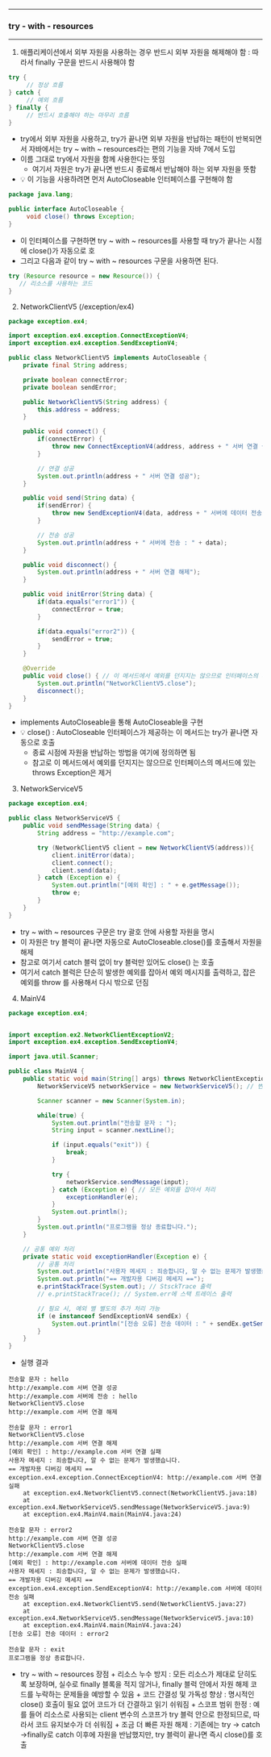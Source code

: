 -----
### try - with - resources
-----
1. 애플리케이션에서 외부 자원을 사용하는 경우 반드시 외부 자원을 해제해야 함 : 따라서 finally 구문을 반드시 사용해야 함
```java
try {
     // 정상 흐름
} catch {
     // 예외 흐름
} finally {
     // 반드시 호출해야 하는 마무리 흐름
}
```

  - try에서 외부 자원을 사용하고, try가 끝나면 외부 자원을 반납하는 패턴이 반복되면서 자바에서는 try ~ with ~ resources라는 편의 기능을 자바 7에서 도입
  - 이름 그대로 try에서 자원을 함께 사용한다는 뜻임
    + 여기서 자원은 try가 끝나면 반드시 종료해서 반납해야 하는 외부 자원을 뜻함
  - 💡 이 기능을 사용하려면 먼저 AutoCloseable 인터페이스를 구현해야 함
```java
package java.lang;

public interface AutoCloseable {
     void close() throws Exception;
}
```
  - 이 인터페이스를 구현하면 try ~ with ~ resources를 사용할 때 try가 끝나는 시점에 close()가 자동으로 호
  - 그리고 다음과 같이 try ~ with ~ resources 구문을 사용하면 된다.
```java
try (Resource resource = new Resource()) {
   // 리소스를 사용하는 코드
}
````
  
2. NetworkClientV5 (/exception/ex4)
```java
package exception.ex4;

import exception.ex4.exception.ConnectExceptionV4;
import exception.ex4.exception.SendExceptionV4;

public class NetworkClientV5 implements AutoCloseable {
    private final String address;

    private boolean connectError;
    private boolean sendError;

    public NetworkClientV5(String address) {
        this.address = address;
    }

    public void connect() {
        if(connectError) {
            throw new ConnectExceptionV4(address, address + " 서버 연결 실패");
        }

        // 연결 성공
        System.out.println(address + " 서버 연결 성공");
    }

    public void send(String data) {
        if(sendError) {
            throw new SendExceptionV4(data, address + " 서버에 데이터 전송 실패");
        }

        // 전송 성공
        System.out.println(address + " 서버에 전송 : " + data);
    }

    public void disconnect() {
        System.out.println(address + " 서버 연결 해제");
    }

    public void initError(String data) {
        if(data.equals("error1")) {
            connectError = true;
        }

        if(data.equals("error2")) {
            sendError = true;
        }
    }

    @Override
    public void close() { // 이 메서드에서 예외를 던지지는 않으므로 인터페이스의 메서드에 있는 throws Exception은 제거
        System.out.println("NetworkClientV5.close");
        disconnect();
    }
}
```
   - implements AutoCloseable을 통해 AutoCloseable을 구현
   - 💡 close() : AutoCloseable 인터페이스가 제공하는 이 메서드는 try가 끝나면 자동으로 호출
     + 종료 시점에 자원을 반납하는 방법을 여기에 정의하면 됨
     + 참고로 이 메서드에서 예외를 던지지는 않으므로 인터페이스의 메서드에 있는 throws Exception은 제거

3. NetworkServiceV5
```java
package exception.ex4;

public class NetworkServiceV5 {
    public void sendMessage(String data) {
        String address = "http://example.com";

        try (NetworkClientV5 client = new NetworkClientV5(address)){
            client.initError(data);
            client.connect();
            client.send(data);
        } catch (Exception e) {
            System.out.println("[예외 확인] : " + e.getMessage());
            throw e;
        }
    }
}
```
   - try ~ with ~ resources 구문은 try 괄호 안에 사용할 자원을 명시
   - 이 자원은 try 블럭이 끝나면 자동으로 AutoCloseable.close()를 호출해서 자원을 해제
   - 참고로 여기서 catch 블럭 없이 try 블럭만 있어도 close() 는 호출
   - 여기서 catch 블럭은 단순히 발생한 예외를 잡아서 예외 메시지를 출력하고, 잡은 예외를 throw 를 사용해서 다시 밖으로 던짐

4. MainV4
```java
package exception.ex4;


import exception.ex2.NetworkClientExceptionV2;
import exception.ex4.exception.SendExceptionV4;

import java.util.Scanner;

public class MainV4 {
    public static void main(String[] args) throws NetworkClientExceptionV2 {
        NetworkServiceV5 networkService = new NetworkServiceV5(); // 변경

        Scanner scanner = new Scanner(System.in);

        while(true) {
            System.out.println("전송할 문자 : ");
            String input = scanner.nextLine();

            if (input.equals("exit")) {
                break;
            }

            try {
                networkService.sendMessage(input);
            } catch (Exception e) { // 모든 예외를 잡아서 처리
                exceptionHandler(e);
            }
            System.out.println();
        }
        System.out.println("프로그램을 정상 종료합니다.");
    }

    // 공통 예외 처리
    private static void exceptionHandler(Exception e) {
        // 공통 처리
        System.out.println("사용자 메세지 : 죄송합니다, 알 수 없는 문제가 발생했습니다.");
        System.out.println("== 개발자용 디버깅 메세지 ==");
        e.printStackTrace(System.out); // StsckTrace 출력
        // e.printStackTrace(); // System.err에 스택 트레이스 출력

        // 필요 시, 예외 별 별도의 추가 처리 가능
        if (e instanceof SendExceptionV4 sendEx) {
            System.out.println("[전송 오류] 전송 데이터 : " + sendEx.getSendData());
        }
    }
}
```
   - 실행 결과
```
전송할 문자 : hello
http://example.com 서버 연결 성공
http://example.com 서버에 전송 : hello
NetworkClientV5.close
http://example.com 서버 연결 해제

전송할 문자 : error1
NetworkClientV5.close
http://example.com 서버 연결 해제
[예외 확인] : http://example.com 서버 연결 실패
사용자 메세지 : 죄송합니다, 알 수 없는 문제가 발생했습니다.
== 개발자용 디버깅 메세지 ==
exception.ex4.exception.ConnectExceptionV4: http://example.com 서버 연결 실패
	at exception.ex4.NetworkClientV5.connect(NetworkClientV5.java:18)
	at exception.ex4.NetworkServiceV5.sendMessage(NetworkServiceV5.java:9)
	at exception.ex4.MainV4.main(MainV4.java:24)

전송할 문자 : error2
http://example.com 서버 연결 성공
NetworkClientV5.close
http://example.com 서버 연결 해제
[예외 확인] : http://example.com 서버에 데이터 전송 실패
사용자 메세지 : 죄송합니다, 알 수 없는 문제가 발생했습니다.
== 개발자용 디버깅 메세지 ==
exception.ex4.exception.SendExceptionV4: http://example.com 서버에 데이터 전송 실패
	at exception.ex4.NetworkClientV5.send(NetworkClientV5.java:27)
	at exception.ex4.NetworkServiceV5.sendMessage(NetworkServiceV5.java:10)
	at exception.ex4.MainV4.main(MainV4.java:24)
[전송 오류] 전송 데이터 : error2

전송할 문자 : exit
프로그램을 정상 종료합니다.
```
   - try ~ with ~ resources 장점
    + 리소스 누수 방지 : 모든 리소스가 제대로 닫히도록 보장하며, 실수로 finally 블록을 적지 않거나, finally 블럭 안에서 자원 해제 코드를 누락하는 문제들을 예방할 수 있음
    + 코드 간결성 및 가독성 향상 : 명시적인 close() 호출이 필요 없어 코드가 더 간결하고 읽기 쉬워짐
    + 스코프 범위 한정 : 예를 들어 리소스로 사용되는 client 변수의 스코프가 try 블럭 안으로 한정되므로, 따라서 코드 유지보수가 더 쉬워짐
    + 조금 더 빠른 자원 해제 : 기존에는 try → catch →finally로 catch 이후에 자원을 반납했지만, try 블럭이 끝나면 즉시 close()를 호출
